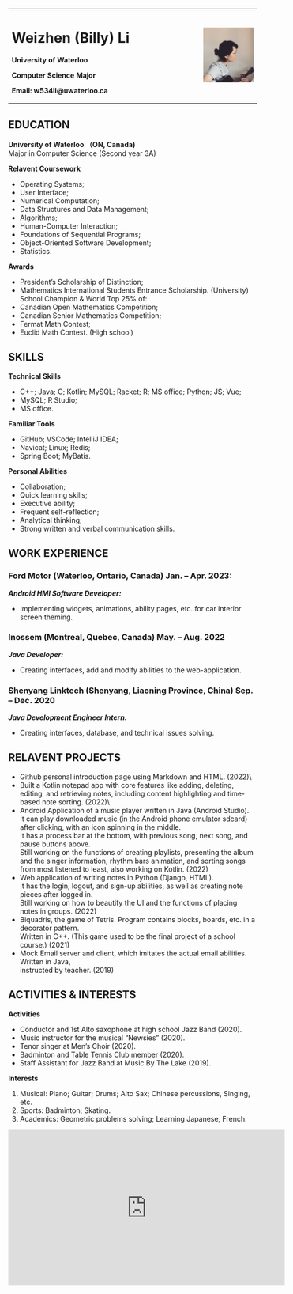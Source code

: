 <table border="0">
  <tr>
    <td width="50%">
      <h1>Weizhen (Billy) Li</h1>
      <p><b>University of Waterloo</b></p>
      <p><b>Computer Science Major</b></p>
      <p><b>Email: w534li@uwaterloo.ca</b></p>
    </td>
    <td width="15%">
      <img src="/billy.jpg" width="100%">
    </td>
  </tr>
</table>


## EDUCATION
**University of Waterloo （ON, Canada)**\
Major in Computer Science (Second year 3A)

**Relavent Coursework**
- Operating Systems;
- User Interface;
- Numerical Computation;
- Data Structures and Data Management;
- Algorithms;
- Human-Computer Interaction;
- Foundations of Sequential Programs; 
- Object-Oriented Software Development; 
- Statistics.

**Awards**
- President’s Scholarship of Distinction;
- Mathematics International Students Entrance Scholarship. (University)\
School Champion & World Top 25% of: 
- Canadian Open Mathematics Competition;
- Canadian Senior Mathematics Competition; 
- Fermat Math Contest; 
- Euclid Math Contest. (High school)


## SKILLS
**Technical Skills**
- C++; Java; C; Kotlin; MySQL; Racket; R; MS office; Python; JS; Vue;
- MySQL; R Studio; 
- MS office.

**Familiar Tools**
- GitHub; VSCode; IntelliJ IDEA; 
- Navicat; Linux; Redis; 
- Spring Boot; MyBatis.

**Personal Abilities**
- Collaboration; 
- Quick learning skills; 
- Executive ability; 
- Frequent self-reflection; 
- Analytical thinking; 
- Strong written and verbal communication skills.


## WORK EXPERIENCE
### Ford Motor (Waterloo, Ontario, Canada) Jan. – Apr. 2023: 
***Android HMI Software Developer:***
- Implementing widgets, animations, ability pages, etc. for car interior screen theming. 
### Inossem (Montreal, Quebec, Canada) May. – Aug. 2022
***Java Developer:***
- Creating interfaces, add and modify abilities to the web-application. 
### Shenyang Linktech (Shenyang, Liaoning Province, China) Sep. – Dec. 2020
***Java Development Engineer Intern:***
-	Creating interfaces, database, and technical issues solving. 


## RELAVENT PROJECTS
- Github personal introduction page using Markdown and HTML. (2022)\
- Built a Kotlin notepad app with core features like adding, deleting, editing, and retrieving notes, including content highlighting and time-based note sorting. (2022)\
- Android Application of a music player written in Java (Android Studio).\
  It can play downloaded music (in the Android phone emulator sdcard) after clicking, with an icon spinning in the middle.\
  It has a process bar at the  bottom, with previous song, next song, and pause buttons above.\
  Still working on the functions of creating playlists, presenting the album and the singer information, rhythm bars animation, and sorting songs from most listened to least, also working on Kotlin. (2022)
- Web application of writing notes in Python (Django, HTML).\
  It has the login, logout, and sign-up abilities, as well as creating note pieces after logged in.\
  Still working on how to beautify the UI and the functions of placing notes in groups. (2022)
-	Biquadris, the game of Tetris. Program contains blocks, boards, etc. in a decorator pattern.\
  Written in C++. (This game used to be the final project of a school course.) (2021)
-	Mock Email server and client, which imitates the actual email abilities. Written in Java,\
  instructed by teacher. (2019)


## ACTIVITIES & INTERESTS
**Activities**
- Conductor and 1st Alto saxophone at high school Jazz Band (2020).
- Music instructor for the  musical “Newsies” (2020). 
- Tenor singer at Men’s Choir (2020). 
- Badminton and Table Tennis Club member (2020). 
- Staff Assistant for Jazz Band at Music By The Lake (2019).

**Interests**
1. Musical:   Piano; Guitar; Drums; Alto Sax; Chinese percussions, Singing, etc. 
2. Sports:    Badminton; Skating. 
3. Academics: Geometric problems solving; Learning  Japanese, French.

<iframe width="560" height="315" src="https://www.youtube.com/embed/ivaeQN7OuPA" title="YouTube video player" frameborder="0" allow="accelerometer; autoplay; clipboard-write; encrypted-media; gyroscope; picture-in-picture" allowfullscreen></iframe>
